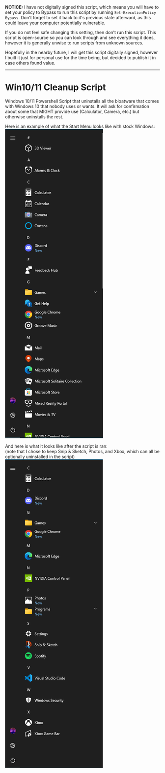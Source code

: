 __NOTICE:__ I have not digitally signed this script, which means you will have to set your policy to Bypass to run this script by running `Set-ExecutionPolicy Bypass`. Don't forget to set it back to it's previous state afterward, as this could leave your computer potentially vulnerable.  

If you do not feel safe changing this setting, then don't run this script. This script is open-source so you can look through and see everything it does, however it is generally unwise to run scripts from unknown sources.

Hopefully in the nearby future, I will get this script digitally signed, however I built it just for personal use for the time being, but decided to publish it in case others found value.

---
# Win10/11 Cleanup Script
Windows 10/11 Powershell Script that uninstalls all the bloatware that comes with Windows 10 that nobody uses or wants. It will ask for confirmation about some that MIGHT provide use (Calculator, Camera, etc.) but otherwise uninstalls the rest.

Here is an example of what the Start Menu looks like with stock Windows:  
![Windows before script](./Images/before.png)


And here is what it looks like after the script is ran:  
(note that I chose to keep Snip & Sketch, Photos, and Xbox, which can all be optionally uninstalled in the script)  
![Windows before script](./Images/after.png)

